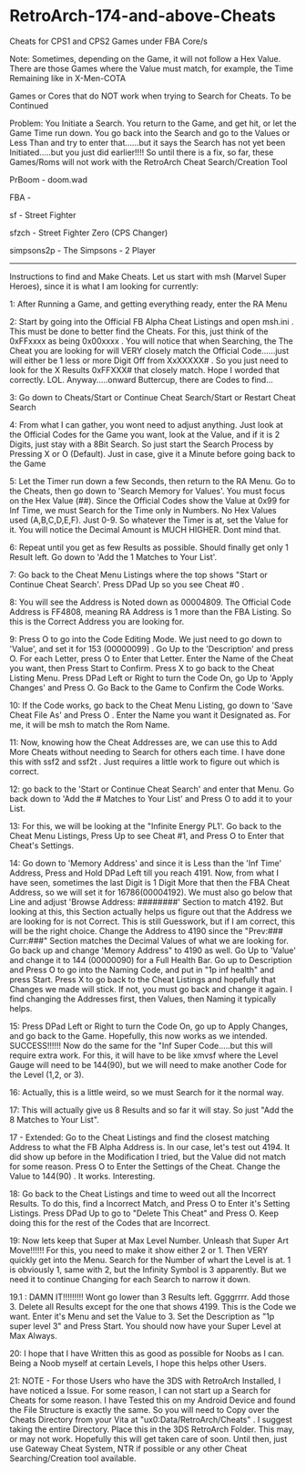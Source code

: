 # RetroArch-174-and-above-Cheats
Cheats for CPS1 and CPS2 Games under FBA Core/s

Note: Sometimes, depending on the Game, it will not follow a Hex Value. There are those Games where the Value must match, for example, the Time Remaining like in X-Men-COTA

Games or Cores that do NOT work when trying to Search for Cheats. To be Continued

Problem: You Initiate a Search. You return to the Game, and get hit, or let the Game Time run down. You go back into the Search and go to the Values or Less Than and try to enter that......but it says the Search has not yet been Initiated.....but you just did earlier!!!! So until there is a fix, so far, these Games/Roms will not work with the RetroArch Cheat Search/Creation Tool

PrBoom - doom.wad

FBA -

sf - Street Fighter

sfzch - Street Fighter Zero (CPS Changer)

simpsons2p - The Simpsons - 2 Player


--------------------------------------------------------------------------------------------

Instructions to find and Make Cheats. Let us start with msh (Marvel Super Heroes), since it is what I am looking for currently:

1: After Running a Game, and getting everything ready, enter the RA Menu

2: Start by going into the Official FB Alpha Cheat Listings and open msh.ini . This must be done to better find the Cheats. For this, just think of the 0xFFxxxx as being 0x00xxxx . You will notice that when Searching, the The Cheat you are looking for will VERY closely match the Official Code......just will either be 1 less or more Digit Off from XxXXXXX# . So you just need to look for the X Results 0xFFXXX# that closely match. Hope I worded that correctly. LOL. Anyway.....onward Buttercup, there are Codes to find...

3: Go down to Cheats/Start or Continue Cheat Search/Start or Restart Cheat Search

4: From what I can gather, you wont need to adjust anything. Just look at the Official Codes for the Game you want, look at the Value, and if it is 2 Digits, just stay with a 8Bit Search. So just start the Search Process by Pressing X or O (Default). Just in case, give it a Minute before going back to the Game

5: Let the Timer run down a few Seconds, then return to the RA Menu. Go to the Cheats, then go down to 'Search Memory for Values'. You must focus on the Hex Value (##). Since the Official Codes show the Value at 0x99 for Inf Time, we must Search for the Time only in Numbers. No Hex Values used (A,B,C,D,E,F). Just 0-9. So whatever the Timer is at, set the Value for it. You will notice the Decimal Amount is MUCH HIGHER. Dont mind that.

6: Repeat until you get as few Results as possible. Should finally get only 1 Result left. Go down to 'Add the 1 Matches to Your List'.

7: Go back to the Cheat Menu Listings where the top shows "Start or Continue Cheat Search'. Press DPad Up so you see Cheat #0 .

8: You will see the Address is Noted down as 00004809. The Official Code Address is FF4808, meaning RA Address is 1 more than the FBA Listing. So this is the Correct Address you are looking for. 

9: Press O to go into the Code Editing Mode. We just need to go down to 'Value', and set it for 153 (00000099) . Go Up to the 'Description' and press O. For each Letter, press O to Enter that Letter. Enter the Name of the Cheat you want, then Press Start to Confirm. Press X to go back to the Cheat Listing Menu. Press DPad Left or Right to turn the Code On, go Up to 'Apply Changes' and Press O. Go Back to the Game to Confirm the Code Works.

10: If the Code works, go back to the Cheat Menu Listing, go down to 'Save Cheat File As' and Press O . Enter the Name you want it Designated as. For me, it will be msh to match the Rom Name.

11: Now, knowing how the Cheat Addresses are, we can use this to Add More Cheats without needing to Search for others each time. I have done this with ssf2 and ssf2t . Just requires a little work to figure out which is correct. 

12: go back to the 'Start or Continue Cheat Search' and enter that Menu. Go back down to 'Add the # Matches to Your List' and Press O to add it to your List.

13: For this, we will be looking at the "Infinite Energy PL1'. Go back to the Cheat Menu Listings, Press Up to see Cheat #1, and Press O to Enter that Cheat's Settings.

14: Go down to 'Memory Address' and since it is Less than the 'Inf Time' Address, Press and Hold DPad Left till you reach 4191. Now, from what I have seen, sometimes the last Digit is 1 Digit More that then the FBA Cheat Address, so we will set it for 16786(00004192). We must also go below that Line and adjust 'Browse Address: ########' Section to match 4192. But looking at this, this Section actually helps us figure out that the Address we are looking for is not Correct. This is still Guesswork, but if I am correct, this will be the right choice. Change the Address to 4190 since the "Prev:### Curr:###" Section matches the Decimal Values of what we are looking for. Go back up and change 'Memory Address" to 4190 as well. Go Up to 'Value' and change it to 144 (00000090) for a Full Health Bar. Go up to Description and Press O to go into the Naming Code, and put in "1p inf health" and press Start. Press X to go back to the Cheat Listings and hopefully that Changes we made will stick. If not, you must go back and change it again. I find changing the Addresses first, then Values, then Naming it typically helps.

15: Press DPad Left or Right to turn the Code On, go up to Apply Changes, and go back to the Game. Hopefully, this now works as we intended. SUCCESS!!!!!! Now do the same for the "Inf Super Code.....but this will require extra work. For this, it will have to be like xmvsf where the Level Gauge will need to be 144(90), but we will need to make another Code for the Level (1,2, or 3).

16: Actually, this is a little weird, so we must Search for it the normal way.

17: This will actually give us 8 Results and so far it will stay. So just "Add the 8 Matches to Your List".

17 - Extended: Go to the Cheat Listings and find the closest matching Address to what the FB Alpha Address is. In our case, let's test out 4194. It did show up before in the Modification I tried, but the Value did not match for some reason. Press O to Enter the Settings of the Cheat. Change the Value to 144(90) . It works. Interesting.

18: Go back to the Cheat Listings and time to weed out all the Incorrect Results. To do this, find a Incorrect Match, and Press O to Enter it's Setting Listings. Press DPad Up to go to "Delete This Cheat" and Press O. Keep doing this for the rest of the Codes that are Incorrect.

19: Now lets keep that Super at Max Level Number. Unleash that Super Art Move!!!!!! For this, you need to make it show either 2 or 1. Then VERY quickly get into the Menu. Search for the Number of whart the Level is at. 1 is obviously 1, same with 2, but the Infinity Symbol is 3 apparently. But we need it to continue Changing for each Search to narrow it down. 

19.1 : DAMN IT!!!!!!!!! Wont go lower than 3 Results left. Ggggrrrr. Add those 3. Delete all Results except for the one that shows 4199. This is the Code we want. Enter it's Menu and set the Value to 3. Set the Description as "1p super level 3" and Press Start. You should now have your Super Level at Max Always.

20: I hope that I have Written this as good as possible for Noobs as I can. Being a Noob myself at certain Levels, I hope this helps other Users.

21: NOTE - For those Users who have the 3DS with RetroArch Installed, I have noticed a Issue. For some reason, I can not start up a Search for Cheats for some reason. I have Tested this on my Android Device and found the File Structure is exactly the same. So you will need to Copy over the Cheats Directory from your Vita at "ux0:Data/RetroArch/Cheats" . I suggest taking the entire Directory. Place this in the 3DS RetroArch Folder. This may, or may not work. Hopefully this will get taken care of soon. Until then, just use Gateway Cheat System, NTR if possible or any other Cheat Searching/Creation tool available.
